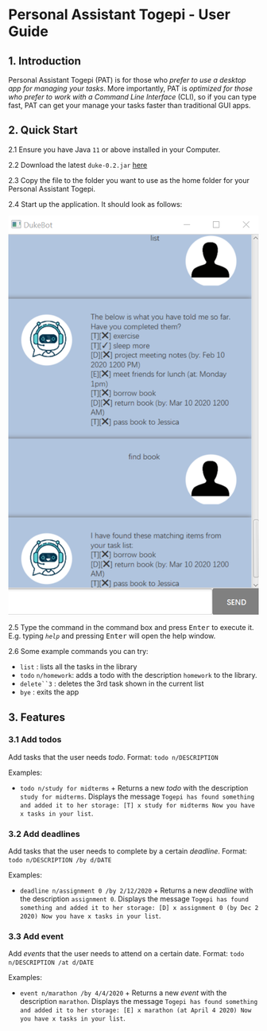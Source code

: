 # Personal Assistant Togepi - User Guide

## 1. Introduction

Personal Assistant Togepi (PAT) is for those who *prefer to use a desktop app for managing your tasks*. More importantly, PAT is *optimized for those who prefer to work with a Command Line Interface* (CLI), so if you can type fast, PAT can get your manage your tasks faster than traditional GUI apps.

## 2. Quick Start

2.1 Ensure you have Java `11` or above installed in your Computer.

2.2 Download the latest `duke-0.2.jar` [here](https://github.com/phaebaez/duke/releases/download/0.2/duke-0.2.jar)

2.3 Copy the file to the folder you want to use as the home folder for your Personal Assistant Togepi.

2.4 Start up the application. It should look as follows: 

![GitHub Logo](Ui.png)

2.5 Type the command in the command box and press <kbd>Enter</kbd> to execute it. E.g. typing *`help`* and pressing <kbd>Enter</kbd> will open the help window.

2.6 Some example commands you can try:

* `list` : lists all the tasks in the library 
* `todo` `n/homework`: adds a todo with the description `homework` to the library.
* `delete``3` : deletes the 3rd task shown in the current list
* `bye` : exits the app

## 3. Features 

### 3.1 Add todos

Add tasks that the user needs *todo*.
Format: `todo n/DESCRIPTION`

Examples:

* `todo n/study for midterms` +
Returns a new *todo* with the description `study for midterms`. Displays the message `Togepi has found something and added it to her storage: [T] x study for midterms Now you have x tasks in your list`.

### 3.2 Add deadlines

Add tasks that the user needs to complete by a certain *deadline*.
Format: `todo n/DESCRIPTION /by d/DATE`

Examples:

* `deadline n/assignment 0 /by 2/12/2020` +
Returns a new *deadline* with the description `assignment 0`. Displays the message `Togepi has found something and added it to her storage: [D] x assignment 0 (by Dec 2 2020) Now you have x tasks in your list`.

### 3.3 Add event

Add *events* that the user needs to attend on a certain date.
Format: `todo n/DESCRIPTION /at d/DATE`

Examples:

* `event n/marathon /by 4/4/2020` +
Returns a new *event* with the description `marathon`. Displays the message `Togepi has found something and added it to her storage: [E] x marathon (at April 4 2020) Now you have x tasks in your list`.

